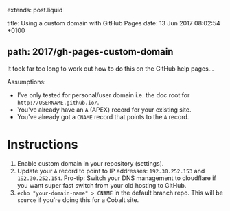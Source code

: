 extends: post.liquid

title: Using a custom domain with GitHub Pages
date: 13 Jun 2017 08:02:54 +0100

path: 2017/gh-pages-custom-domain
---

It took far too long to work out how to do this on the GitHub help pages...

Assumptions:

- I've only tested for personal/user domain i.e. the doc root for
`http://USERNAME.github.io/`.
- You've already have an `A` (APEX) record for your existing site.
- You've already got a `CNAME` record that points to the `A` record.

# Instructions 

1. Enable custom domain in your repository (settings).
2. Update your `A` record to point to IP addresses: `192.30.252.153` and 
`192.30.252.154`. Pro-tip: Switch your DNS management to cloudflare if you want 
super fast switch from your old hosting to GitHub.
3. `echo "your-domain-name" > CNAME` in the default branch repo. This will be
`source` if you're doing this for a Cobalt site.